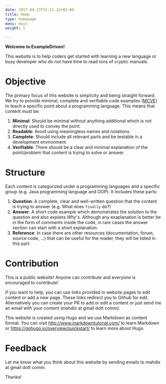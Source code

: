 ```yaml
---
date: 2017-04-23T15:21:22+02:00
title: Home
type: homepage
menu: main
weight: 1

---
```


**Welcome to ExampleDriven!**

This website is to help coders get started with learning a new language or busy developer who do not have time to read tons of cryptic manuals.

# Objective

The primary focus of this website is simplicity and being straight forward. We try to provide minimal, complete and verifiable code examples ([MCVE](https://stackoverflow.com/help/mcve))
to teach a specific point about a programming language. This means that content must be:

1. **Minimal**: Should be minimal without anything additional which is not directly used to convey the point.
2. **Readable**: Avoid using meaningless names and notations.
3. **Complete**: Should include all relevant parts and be testable in a development environment.
4. **Verifiable**: There should be a clear and minimal explanation of the point/problem that content is trying to solve or answer.

# Structure

Each content is categorized under a programming languages and a  specific group (e.g. Java programming language and OOP).
It includes these parts:

 1. **Question**: A complete, clear and well-written question that the content is trying to answer (e.g. What does `finally` do?)
 2. **Answer**: A short code example which demonstrates the solution to the question and also explans _Why_'s. Although any exaplanation is better be in the form of comments inside the code, in rare cases the answer section can start with a short explanation.
 3. **Reference**: In case there are other resources (documentation, forum, source code, ...) that can be useful for the reader, they will be listed in this part. 

# Contribution

This is a public website! Anyone can contribute and everyone is encouraged to contribute! 

If you want to help, you can use links provided in website pages to edit content or add a new page. These links redirect you to Github for edit. Alternatively you can create your PR to add or edit a content or just send me an email with your content (mahdix at gmail dott comm).

This website is created using Hugo and we use Markdown as content format. You can visit <http://www.markdowntutorial.com/> to learn Markdown or 
<https://gohugo.io/overview/quickstart/> to learn more about Hugo.

# Feedback

Let me know what you think about this website by sending emails to mahdix at gmail dott comm.

Thanks!
